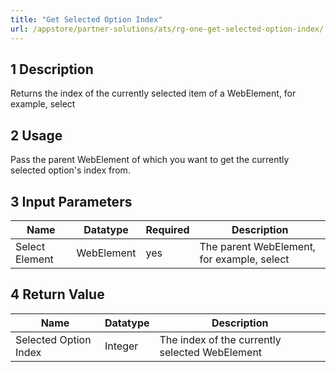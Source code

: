 ```yaml
---
title: "Get Selected Option Index"
url: /appstore/partner-solutions/ats/rg-one-get-selected-option-index/
---
```


## 1 Description

Returns the index of the currently selected item of a WebElement, for example, select

## 2 Usage

Pass the parent WebElement of which you want to get the currently selected option's index from.

## 3 Input Parameters

Name | Datatype | Required | Description
---- | -------- | ------- |---------------
Select Element | WebElement | yes | The parent WebElement, for example, select

## 4 Return Value

Name | Datatype | Description
---- | --------- | ---------------
Selected Option Index | Integer | The index of the currently selected WebElement

